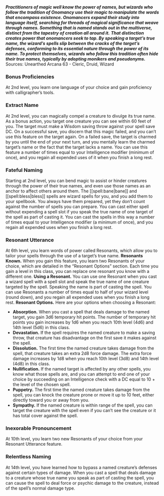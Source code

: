 ***Practitioners of magic well know the power of names, but wizards who follow the tradition of Onomancy use their magic to manipulate the words that encompass existence. Onomancers expand their study into language itself, searching for threads of magical significance that weave through names. Something that is named stands out in the multiverse, distinct from the tapestry of creation all around it.***
***That distinction creates power that onomancers seek to tap. By speaking a target’s true name, the wizard’s spells slip between the cracks of the target’s defenses, conforming to its essential nature through the power of its name. To protect themselves, wizards who follow this tradition often hide their true names, typically by adopting monikers and pseudonyms.***
Sources: Unearthed Arcana 63 - Cleric, Druid, Wizard
### Bonus Proficiencies
At 2nd level, you learn one language of your choice and gain proficiency with calligrapher’s tools.
### Extract Name
At 2nd level, you can magically compel a creature to divulge its true name. As a bonus action, you target one creature you can see within 60 feet of you. The target must make a Wisdom saving throw against your spell save DC. On a successful save, you discern that this magic failed, and you can’t use this feature on the target again. On a failed save, the target is charmed by you until the end of your next turn, and you mentally learn the charmed target’s name or the fact that the target lacks a name.
You can use this feature a number of times equal to your Intelligence modifier (minimum of once), and you regain all expended uses of it when you finish a long rest.
### Fateful Naming
Starting at 2nd level, you can bend magic to assist or hinder creatures through the power of their true names, and even use those names as an anchor to affect others around them. The [[spell:bane|bane]] and [[spell:bless|bless]] spells are wizard spells for you, and you add them to your spellbook. You always have them prepared, yet they don’t count against the number of spells you can prepare.
You can cast either spell without expending a spell slot if you speak the true name of one target of the spell as part of casting it. You can cast the spells in this way a number of times equal to your Intelligence modifier (a minimum of once), and you regain all expended uses when you finish a long rest.
### Resonant Utterance
At 6th level, you learn words of power called Resonants, which allow you to tailor your spells through the use of a target’s true name.
**Resonants Known.** When you gain this feature, you learn two Resonants of your choice, which are detailed in the “Resonant Options” section. Each time you gain a level in this class, you can replace one resonant you know with a different one.
**Using a Resonant.** You can use one Resonant when you cast a wizard spell with a spell slot and speak the true name of one creature targeted by the spell. Speaking the name is part of casting the spell.
You can use Resonants a number of times equal to half of your wizard level (round down), and you regain all expended uses when you finish a long rest.
**Resonant Options.** Here are your options when choosing a Resonant:
* **Absorption.** When you cast a spell that deals damage to the named target, you gain 3d6 temporary hit points. The number of temporary hit points you gain increases by 1d6 when you reach 10th level (4d6) and 14th level (5d6) in this class.
* **Devastation.** If the spell requires the named creature to make a saving throw, that creature has disadvantage on the first save it makes against the spell.
* **Dissolution.** The first time the named creature takes damage from the spell, that creature takes an extra 2d8 force damage. The extra force damage increases by 1d8 when you reach 10th level (3d8) and 14th level (4d8) in this class.
* **Nullification.** If the named target is affected by any other spells, you know what those spells are, and you can attempt to end one of your choice by succeeding on an Intelligence check with a DC equal to 10 + the level of the chosen spell.
* **Puppetry.** The first time the named creature takes damage from the spell, you can knock the creature prone or move it up to 10 feet, either directly toward you or away from you.
* **Sympathy.** If the named creature is within range of the spell, you can target the creature with the spell even if you can’t see the creature or it has total cover against the spell.
### Inexorable Pronouncement
At 10th level, you learn two new Resonants of your choice from your Resonant Utterance feature.
### Relentless Naming
At 14th level, you have learned how to bypass a named creature’s defenses against certain types of damage. When you cast a spell that deals damage to a creature whose true name you speak as part of casting the spell, you can cause the spell to deal force or psychic damage to the creature, instead of the spell’s normal damage type.